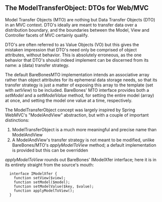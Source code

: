 ## The ModelTransferObject: DTOs for Web/MVC ##

Model Transfer Objects (MTO) are nothing but Data Transfer Objects (DTO) in an MVC context.    DTO's ideally are meant to transfer data over a distribution boundary, and the boundaries between the Model, View and Controller facets of MVC certainly qualify.

DTO's are often referred to as Value Objects (VO) but this gives the mistaken impression that DTO's need only be comprised of object attributes, without behavior.  This is absolutely erroneous, as the one behavior that DTO's should indeed implement can be discerned from its name: a (data) transfer strategy.

The default BareBonesMTO implementation intends an associative array rather than object attributes for its ephemeral data storage needs, so that its transfer strategy is just a matter of exposing this array to the template (set with _setView_) to be included.  BareBones' MTO interface provides both a _setModel_ and a _setModelValue_ method, for setting the entire model (array) at once, and setting the model one value at a time, respectively.

The ModelTransferObject concept was largely inspired by Spring WebMVC's "ModelAndView" abstraction, but with a couple of important distinctions:

  1. ModelTransferObject is a much more meaningful and precise name than ModelAndView
  1. A ModelAndView's transfer strategy is not meant to be modified, unlike BareBones/MTO's  _applyModelToView_ method; a default implementation is provided but this can be overridden

_applyModelToView_ rounds out BareBones' IModelXfer interface; here it is in its entirety straight from the source's mouth:

```
  interface IModelXfer {
    function setView($view);
    function setModel($model);
    function setModelValue($key, $value);
    function applyModelToView();
  }
```


